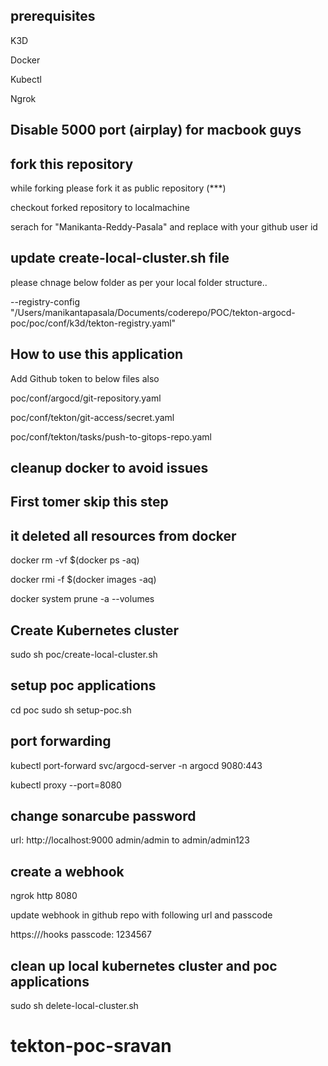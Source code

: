 

## prerequisites

K3D

Docker

Kubectl

Ngrok

## Disable 5000 port (airplay) for macbook guys

## fork this repository

while forking please fork it as public repository (***)

checkout forked repository to localmachine

serach for "Manikanta-Reddy-Pasala" and replace with your github user id

## update create-local-cluster.sh file

please chnage below folder as per your local folder structure..

--registry-config "/Users/manikantapasala/Documents/coderepo/POC/tekton-argocd-poc/poc/conf/k3d/tekton-registry.yaml"

## How to use this application

Add Github token to below files also 

poc/conf/argocd/git-repository.yaml

poc/conf/tekton/git-access/secret.yaml

poc/conf/tekton/tasks/push-to-gitops-repo.yaml

## cleanup docker to avoid issues
## First tomer skip this step 
##  it deleted all resources from docker

docker rm -vf $(docker ps -aq)

docker rmi -f $(docker images -aq)

docker system prune -a --volumes

## Create Kubernetes cluster

sudo sh poc/create-local-cluster.sh

## setup poc applications

cd poc 
sudo sh setup-poc.sh

## port forwarding

kubectl port-forward svc/argocd-server -n argocd 9080:443

kubectl proxy --port=8080

## change sonarcube password

url: http://localhost:9000
admin/admin to admin/admin123

## create a webhook

ngrok http 8080

update webhook in github repo with following url and passcode

https://<ngrok url>/hooks
passcode: 1234567

## clean up local kubernetes cluster and poc applications

sudo sh delete-local-cluster.sh
# tekton-poc-sravan
